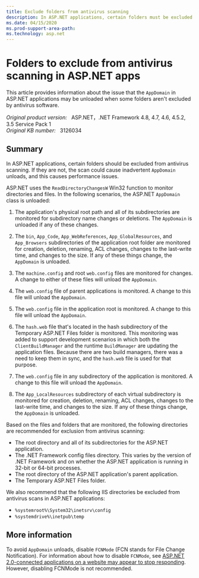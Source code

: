 ```yaml
---
title: Exclude folders from antivirus scanning
description: In ASP.NET applications, certain folders must be excluded from antivirus scanning. If they are not, this may cause AppDomain to unload and then trigger performance issues.
ms.date: 04/15/2020
ms.prod-support-area-path: 
ms.technology: asp.net
---
```

# Folders to exclude from antivirus scanning in ASP.NET apps

This article provides information about the issue that the `AppDomain` in ASP.NET applications may be unloaded when some folders aren't excluded by antivirus software.

_Original product version:_ &nbsp; ASP.NET，.NET Framework 4.8, 4.7, 4.6, 4.5.2, 3.5 Service Pack 1  
_Original KB number:_ &nbsp; 3126034

## Summary

In ASP.NET applications, certain folders should be excluded from antivirus scanning. If they are not, the scan could cause inadvertent `AppDomain` unloads, and this causes performance issues.

ASP.NET uses the `ReadDirectoryChangesW` Win32 function to monitor directories and files. In the following scenarios, the ASP.NET `AppDomain` class is unloaded:

1. The application's physical root path and all of its subdirectories are monitored for subdirectory name changes or deletions. The `AppDomain` is unloaded if any of these changes.

2. The `bin`, `App_Code`, `App_WebReferences`, `App_GlobalResources`, and `App_Browsers` subdirectories of the application root folder are monitored for creation, deletion, renaming, ACL changes, changes to the last-write time, and changes to the size. If any of these things change, the `AppDomain` is unloaded.

3. The `machine.config` and root `web.config` files are monitored for changes. A change to either of these files will unload the `AppDomain`.

4. The `web.config` file of parent applications is monitored. A change to this file will unload the `AppDomain`.

5. The `web.config` file in the application root is monitored. A change to this file will unload the `AppDomain`.

6. The `hash.web` file that's located in the hash subdirectory of the Temporary ASP.NET Files folder is monitored. This monitoring was added to support development scenarios in which both the `ClientBuildManager` and the runtime `BuildManager` are updating the application files. Because there are two build managers, there was a need to keep them in sync, and the `hash.web` file is used for that purpose.

7. The `web.config` file in any subdirectory of the application is monitored. A change to this file will unload the `AppDomain`.

8. The `App_LocalResources` subdirectory of each virtual subdirectory is monitored for creation, deletion, renaming, ACL changes, changes to the last-write time, and changes to the size. If any of these things change, the `AppDomain` is unloaded.

Based on the files and folders that are monitored, the following directories are recommended for exclusion from antivirus scanning:

- The root directory and all of its subdirectories for the ASP.NET application.
- The .NET Framework config files directory. This varies by the version of .NET Framework and on whether the ASP.NET application is running in 32-bit or 64-bit processes.
- The root directory of the ASP.NET application's parent application.
- The Temporary ASP.NET Files folder.

We also recommend that the following IIS directories be excluded from antivirus scans in ASP.NET applications:

- `%systemroot%\System32\inetsrv\config`
- `%systemdrive%\inetpub\temp`

## More information

To avoid `AppDomain` unloads, disable `FCNMode` (FCN stands for File Change Notification). For information about how to disable `FCNMode`, see [ASP.NET 2.0-connected applications on a website may appear to stop responding](https://support.microsoft.com/help/911272). However, disabling FCNMode is not recommended.
